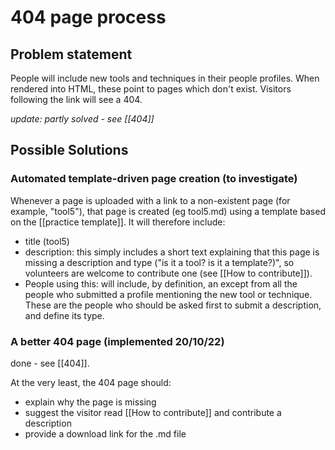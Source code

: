 # 404 page process

## Problem statement

People will include new tools and techniques in their people profiles. When rendered into HTML, these point to pages which don't exist. Visitors following the link will see a 404.

*update: partly solved - see [[404]]*

## Possible Solutions 

### Automated template-driven page creation (to investigate)

Whenever a page is uploaded with a link to a non-existent page (for example, "tool5"), that page is created (eg tool5.md) using a template based on the [[practice template]]. It will therefore include:

* title (tool5)
* description: this simply includes a short text explaining that this page is missing a description and type ("is it a tool? is it a template?)", so volunteers are welcome to contribute one (see [[How to contribute]]).
* People using this: will include, by definition, an except from all the people who submitted a profile mentioning the new tool or technique. These are the people who should be asked first to submit a description, and define its type.

### A better 404 page (implemented 20/10/22)

done - see [[404]].

At the very least, the 404 page should:
* explain why the page is missing 
* suggest the visitor read [[How to contribute]] and contribute a description
* provide a download link for the .md file
